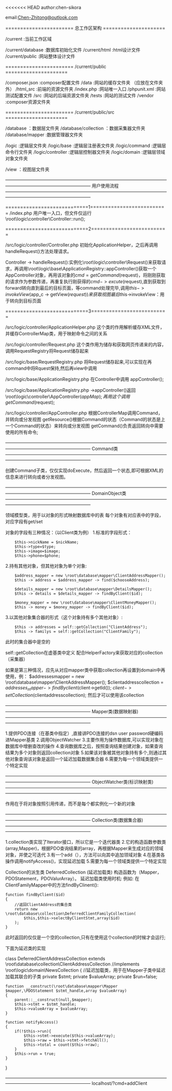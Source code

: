 <<<<<<< HEAD
author:chen-sikora

email:Chen-Zhitong@outlook.com

=======================    总工作区架构     =====================

/current    :当前工作区域

/current/database    :数据库初始化文件
/current/html        :html设计文件
/current/public      :网站整体设计文件

=======================    /current/public     =====================

/composer.json      :composer配置文件
/data               :网站的缓存文件夹   （应放在文件夹外）
/html_src           :前端的资源文件夹
/index.php          :网站唯一入口
/phpunit.xml        :网站测试配置文件
/src                :网站的后端资源文件夹
/tests              :网站的测试文件
/vendor             :composer资源文件夹

=======================    /current/public/src  =====================

/database                 ：数据层文件夹
/database/collection      ：数据采集器文件夹
/database/mapper          :数据管理器文件夹

/logic                    :逻辑层文件夹
/logic/base               :逻辑层注册表文件夹
/logic/command            :逻辑层命令行文件夹
/logic/controller         :逻辑层控制器文件夹
/logic/domain             :逻辑层领域对象文件夹

/view                     ：视图层文件夹


———————————————————————————————————————————————————————
用户使用流程
———————————————————————————————————————————————————————


============================1==========================
/index.php     用户唯一入口，但文件仅运行 \root\logic\controller\Controller::run();


============================2==========================

/src/logic/controller/Controller.php     初始化ApplicationHelper，之后再调用handleRequest()方法处理请求。

Controller -> handleRequest():实例化\root\logic\controller\Request()来获取请求，再调用\root\logic\base\ApplicationRegistry::appController()获取一个AppController对象，再用该对象的$cmd = getCommand($request)，将刚刚获取的请求作为参数传递，再重复执行刚获得的$cmd -> excute($request),直到获取到forward转向直到最后的目标页面，等command处理完毕,调用$this->invokeView($app_c -> getView($request))来获取视图
最后$this->invokeView：用于转向到目标页面


============================3==========================

/src/logic/controller/ApplicationHelper.php 这个类的作用解析缓存XML文件，并缓存ControllerMap类，用于映射命令之间的关系

/src/logic/controller/Request.php   这个类作用为储存和获取网页传递来的内容，调用RequestRegistry将Request储存起来

/src/logic/base/RequestRegistry.php  将Request储存起来,可以实现在再command中将Rquest保持,然后再view中调用


/src/logic/base/ApplicationRegistry.php  在Controller中调用 appController();


/src/logic/base/ApplicationRegistry.php ->appController()返回 \root\logic\controller\AppController($appMap);  再用这个调用 getCommand($request);

/src/logic/controller/AppController.php   根据ControllerMap调用Command，并转向或分发视图
getResource()根据Command的状态（Command的状态是上一个Command的状态）来转向或分发视图
getCommand()负责返回转向中需要使用的所有命令;


———————————————————————————————————————————————————————
Command类
———————————————————————————————————————————————————————

创建Command子类，仅仅实现doExecute，然后返回一个状态,即可根据XML的信息来进行转向或者分发视图。

———————————————————————————————————————————————————————
DomainObject类
———————————————————————————————————————————————————————

领域模型类，用于以对象的形式映射数据库中的表
每个对象有对应表中的字段，对应字段有get/set

对象的字段有三种情况：（以Client类为例）
1.标准的字段形式：

        $this->nickName = $nickName;
        $this->type=$type;
        $this->image=$image;
        $this->phone=$phone;

2.持有其他对象，但其他对象为单个对象:

        $address_mapper = new \root\database\mapper\ClientAddressMapper();
        $this -> address = $address_mapper -> find($chooseAddress);

        $details_mapper = new \root\database\mapper\DetailsMapper();
        $this -> details = $details_mapper -> findByClient($id);

        $money_mapper = new \root\database\mapper\ClientMoneyMapper();
        $this -> money = $money_mapper -> findByClient($id);

3.以其他对象集合器的形式（这个对象持有多个其他对象）:

        $this -> addresses = self::getCollection("ClientAddress");
        $this -> familys = self::getCollection("ClientFamily");
此时的集合器中是空的


self::getCollection在虚基类中定义
配合HelperFactory来获取对应的collection（采集器）

如果是第三种情况，应先从对应mapper类中获取collection再设置到domain中再使用，例：
$addressesmapper = new \root\database\mapper\ClientAddressMapper();
$clientaddresscollection = $addresses_mapper -> findByclient($client->getId());
$client -> setCollection($clientaddresscollection);
然后才可以使用该collection


———————————————————————————————————————————————————————
Mapper类(数据映射器)
———————————————————————————————————————————————————————

1.提供PDO连接（在基类中指定）,直接讲PDO连接的dsn user password硬编码进Mapper基类
2.调用ObjectWatcher
3.主要作用为操作数据库,可以实现对象在数据库中增删查改的操作
4.查询数据库之后，按照查询结果创建对象，如果查询结果为多个对象则返回collection对象
5.如果该对象被其他对象持有多个,则通过其他对象查询该对象是返回一个延迟加载数据集合器
6.需要为每一个领域类提供一个特定实现

———————————————————————————————————————————————————————
ObjectWatcher类(标识映射类)
———————————————————————————————————————————————————————

作用在于将对象按照引用传递，而不是每个都实例化一个新的对象

———————————————————————————————————————————————————————
Collection类(数据集合器)
———————————————————————————————————————————————————————

1.collection类实现了Iterator接口，所以它是一个迭代器类
2.它的构造函数参数类(array,Mapper)，根据PDO查询结果的array，再根据Mapper来生成对应的领域对象，并使之可迭代
3.有一个add（），方法可以向其中追加领域对象
4.在基类各操作调用notifyAccess()，实现延迟加载
5.需要为每一个领域类提供一个特定实现

Collection的派生类   DeferredCollection (延迟加载类)
构造函数为（Mapper，PDOStatement，PDOValurArray）。
延迟加载类使用时机:
例如:
在ClientFamilyMapper中的方法findByClinent():

    function findByClient($id)
    {
        //返回ClientAddress的集合类
        return new \root\database\collection\DeferredClientFamilyCollection(
            $this,$this->selectByClientStmt,array($id)
        );
    }


此时返回的仅仅是一个空的collection,只有在使用这个collection的时候才会运行;


下面为延迟类的实现


class DeferredClientAddressCollection extends \root\database\collection\ClientAddressCollection //implements \root\logic\domain\NewsCollection
{
    //延迟加载类，用于在Mapper子类中延迟加载其联合的子类
    private $stmt;
    private $valueArray;
    private $run=false;

    function __construct(\root\database\mapper\Mapper $mapper,\PDOStatement $stmt_handle,array $valueArray)
    {
        parent::__construct(null,$mapper);
        $this->stmt = $stmt_handle;
        $this->valueArray = $valueArray;
    }

    function notifyAccess()
    {
        if(!$this->run){
            $this->stmt->execute($this->valueArray);
            $this->raw = $this->stmt->fetchAll();
            $this->total = count($this->raw);
        }
        $this->run = true;
    }
}


———————————————————————————————————————————————————————
localhost/?cmd=addClient
